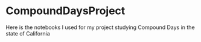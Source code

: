 # CompoundDaysProject
Here is the notebooks I used for my project studying Compound Days in the state of California
